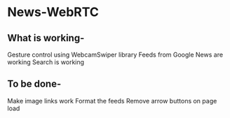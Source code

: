 News-WebRTC
============

What is working-
---------------
Gesture control using WebcamSwiper library 
Feeds from Google News are working
Search is working

To be done-
----------
Make image links work
Format the feeds
Remove arrow buttons on page load
